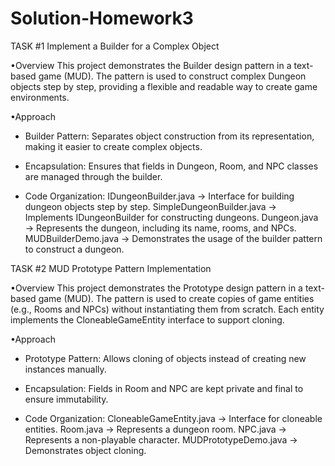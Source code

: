 # Solution-Homework3
TASK #1
Implement a Builder for a Complex Object

•Overview
This project demonstrates the Builder design pattern in a text-based game (MUD). The pattern is used to construct complex Dungeon objects step by step, providing a flexible and readable way to create game environments.

•Approach
- Builder Pattern: Separates object construction from its representation, making it easier to create complex objects.

- Encapsulation: Ensures that fields in Dungeon, Room, and NPC classes are managed through the builder.

- Code Organization:
IDungeonBuilder.java → Interface for building dungeon objects step by step.
SimpleDungeonBuilder.java → Implements IDungeonBuilder for constructing dungeons.
Dungeon.java → Represents the dungeon, including its name, rooms, and NPCs.
MUDBuilderDemo.java → Demonstrates the usage of the builder pattern to construct a dungeon.

TASK #2
MUD Prototype Pattern Implementation

•Overview
This project demonstrates the Prototype design pattern in a text-based game (MUD). The pattern is used to create copies of game entities (e.g., Rooms and NPCs) without instantiating them from scratch. Each entity implements the CloneableGameEntity interface to support cloning.

•Approach
- Prototype Pattern: Allows cloning of objects instead of creating new instances manually.

- Encapsulation: Fields in Room and NPC are kept private and final to ensure immutability.

- Code Organization:
CloneableGameEntity.java → Interface for cloneable entities.
Room.java → Represents a dungeon room.
NPC.java → Represents a non-playable character.
MUDPrototypeDemo.java → Demonstrates object cloning.
